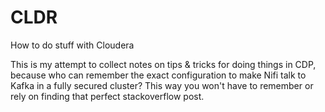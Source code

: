 # CLDR
How to do stuff with Cloudera


This is my attempt to collect notes on tips & tricks for doing things in CDP, because who can remember the exact configuration to make Nifi talk to Kafka in a fully secured cluster?  This way you won't have to remember or rely on finding that perfect stackoverflow post.
